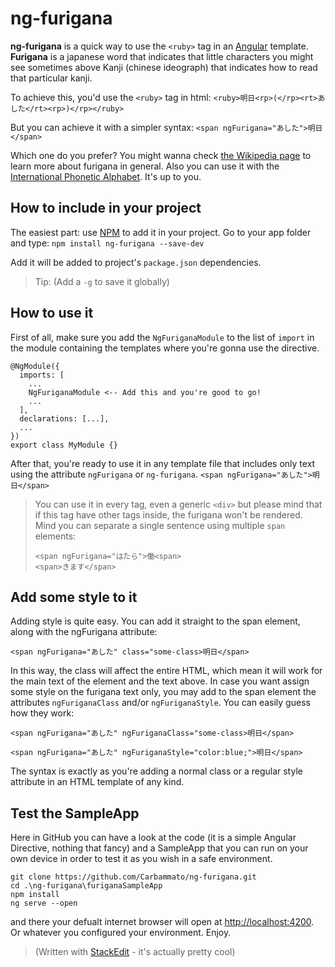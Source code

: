 # ng-furigana

**ng-furigana** is a quick way to use the `<ruby>` tag in an [Angular](https://angular.io) template. **Furigana** is a japanese word that indicates that little characters you might see sometimes above Kanji (chinese ideograph) that indicates how to read that particular kanji. 

To achieve this, you'd use the `<ruby>` tag in html:
`<ruby>明日<rp>(</rp><rt>あした</rt><rp>)</rp></ruby>`

But you can achieve it with a simpler syntax:
`<span ngFurigana="あした">明日</span>`

Which one do you prefer? You might wanna check [the Wikipedia page](https://en.wikipedia.org/wiki/Furigana) to learn more about furigana in general. Also you can use it with the [International Phonetic Alphabet](https://en.wikipedia.org/wiki/International_Phonetic_Alphabet). It's up to you.

## How to include in your project

The easiest part: use [NPM](https://www.npmjs.com/) to add it in your project. Go to your app folder and type:
 `npm install ng-furigana --save-dev`

Add it will be added to project's `package.json` dependencies.
> Tip: (Add a `-g` to save it globally)

## How to use it

First of all, make sure you add the `NgFuriganaModule` to the list of `import` in the module containing the templates where you're gonna use the directive.
```
@NgModule({
  imports: [
    ...
    NgFuriganaModule <-- Add this and you're good to go!
    ...
  ],
  declarations: [...],
  ...
})
export class MyModule {}
```
After that, you're ready to use it in any template file that includes only text using the attribute `ngFurigana` or `ng-furigana`.
`<span ngFurigana="あした">明日</span>`

> You can use it in every tag, even a generic `<div>` but please mind that if this tag have other tags inside, the furigana won't be rendered.  
>Mind you can separate a single sentence using multiple `span` elements:
> ```
> <span ngFurigana="はたら">働<span>
> <span>きます</span>
> ```
## Add some style to it
Adding style is quite easy. You can add it straight to the span element, along with the ngFurigana attribute:
 
`<span ngFurigana="あした" class="some-class>明日</span>`

In this way, the class will affect the entire HTML, which mean it will work for the main text of the element and the text above.
In case you want assign some style on the furigana text only, you may add to the span element the attributes `ngFuriganaClass` and/or `ngFuriganaStyle`. You can easily guess how they work:

`<span ngFurigana="あした" ngFuriganaClass="some-class>明日</span>`

`<span ngFurigana="あした" ngFuriganaStyle="color:blue;">明日</span>`

The syntax is exactly as you're adding a normal class or a regular style attribute in an HTML template of any kind.


## Test the SampleApp
Here in GitHub you can have a look at the code (it is a simple Angular Directive, nothing that fancy) and a SampleApp that you can run on your own device in order to test it as you wish in a safe environment.
```
git clone https://github.com/Carbammato/ng-furigana.git
cd .\ng-furigana\furiganaSampleApp
npm install
ng serve --open
```
and there your defualt internet browser will open at [http://localhost:4200](http://localhost:4200). Or whatever you configured your environment. Enjoy.




> (Written with [StackEdit](https://stackedit.io/) - it's actually pretty cool)
